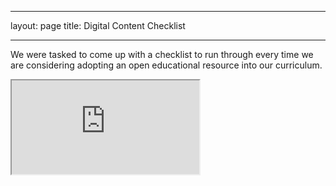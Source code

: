  ---
layout: page
title: Digital Content Checklist

---
We were tasked to come up with a checklist to run through every time we are considering adopting an open educational resource into our curriculum.<BR>

<iframe src="https://docs.google.com/document/d/e/2PACX-1vQ6Y8aPJvIkSUErZEoPn2AaZFcQfZgnwKr-RDsktF5grnB6cf6EjD48sA85XhK54WG2FPmr3NnzW8tl/pub?embedded=true"></iframe>
